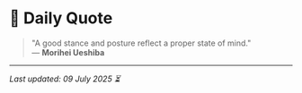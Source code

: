 # 📜 Daily Quote

> "A good stance and posture reflect a proper state of mind."  
> — **Morihei Ueshiba**

---

_Last updated: 09 July 2025 ⏳_
